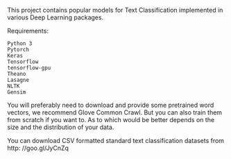 This project contains popular models for Text Classification implemented in various Deep Learning packages.

Requirements:

    Python 3
    Pytorch
    Keras
    Tensorflow
    tensorflow-gpu
    Theano
    Lasagne
    NLTK
    Gensim

You will preferably need to download and provide some pretrained word vectors, we recommend Glove Common Crawl.
But you can also train them from scratch if you want to.
As to which would be better depends on the size and the distribution of your data.

You can download CSV formatted standard text classification datasets from http:
//goo.gl/JyCnZq
